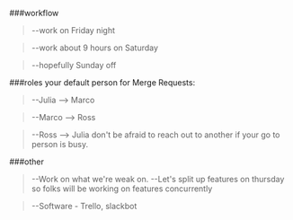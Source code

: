 ###workflow
 >--work on Friday night
 
 >--work about 9 hours on Saturday
 
 >--hopefully Sunday off


###roles
your default person for Merge Requests:
> --Julia --> Marco

> --Marco --> Ross

> --Ross --> Julia
don't be afraid to reach out to another if your go to person is busy.

###other
>--Work on what we're weak on.
>--Let's split up features on thursday so folks will be working on features concurrently

>--Software - Trello, slackbot
